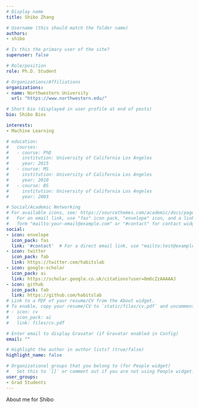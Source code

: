 ```yaml
---
# Display name
title: Shibo Zhang

# Username (this should match the folder name)
authors:
- shibo

# Is this the primary user of the site?
superuser: false

# Role/position
role: Ph.D. Student

# Organizations/Affiliations
organizations:
- name: Northwestern University
  url: "https://www.northwestern.edu/"

# Short bio (displayed in user profile at end of posts)
bio: Shibo Bios

interests:
- Machine Learning

# education:
#   courses:
#   - course: PhD 
#     institution: University of California Los Angeles
#     year: 2015
#   - course: MS
#     institution: University of California Los Angeles
#     year: 2010
#   - course: BS
#     institution: University of California Los Angeles
#     year: 2003

# Social/Academic Networking
# For available icons, see: https://sourcethemes.com/academic/docs/page-builder/#icons
#   For an email link, use "fas" icon pack, "envelope" icon, and a link in the
#   form "mailto:your-email@example.com" or "#contact" for contact widget.
social:
- icon: envelope
  icon_pack: fas
  link: '#contact'  # For a direct email link, use "mailto:test@example.org".
- icon: twitter
  icon_pack: fab
  link: https://twitter.com/habitslab
- icon: google-scholar
  icon_pack: ai
  link: https://scholar.google.co.uk/citations?user=8mOcZzAAAAAJ
- icon: github
  icon_pack: fab
  link: https://github.com/habitslab
# Link to a PDF of your resume/CV from the About widget.
# To enable, copy your resume/CV to `static/files/cv.pdf` and uncomment the lines below.
# - icon: cv
#   icon_pack: ai
#   link: files/cv.pdf

# Enter email to display Gravatar (if Gravatar enabled in Config)
email: ""

# Highlight the author in author lists? (true/false)
highlight_name: false

# Organizational groups that you belong to (for People widget)
#   Set this to `[]` or comment out if you are not using People widget.
user_groups:
- Grad Students
---
```


About me for Shibo